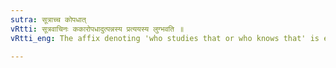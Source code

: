 ```yaml
---
sutra: सूत्राच्च कोपधात्
vRtti: सूत्रवाचिनः ककारोपधादुत्पन्नस्य प्रत्ययस्य लुग्भवति ॥
vRtti_eng: The affix denoting 'who studies that or who knows that' is elided by _luk_, after the title of a _sutra_ work, having क् as penultimate.

---
```

